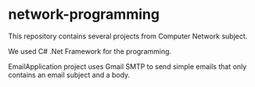# network-programming
This repository contains several projects from Computer Network subject.

We used C# .Net Framework for the programming.

EmailApplication project uses Gmail SMTP to send simple emails that only contains an email subject and a body.
